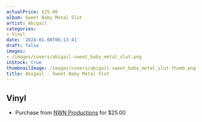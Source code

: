 ```yaml
---
actualPrice: $25.00
album: Sweet Baby Metal Slut
artist: Abigail
categories:
- Vinyl
date: '2024-01-08T06:13:41'
draft: false
images:
- /images/covers/abigail-sweet_baby_metal_slut.png
inStock: true
thumbnailImage: /images/covers/abigail-sweet_baby_metal_slut-thumb.png
title: Abigail - Sweet Baby Metal Slut
---
```


## Vinyl
* Purchase from [NWN Productions](http://shop.nwnprod.com/index.php?route=product/product&path=75&product_id=44941&sort=pd.name&order=ASC) for $25.00
